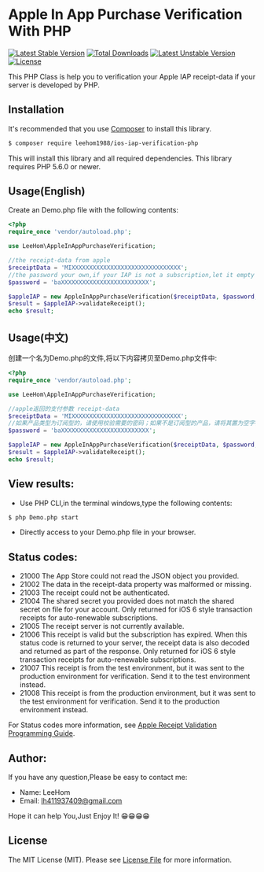 # Apple In App Purchase Verification With PHP
[![Latest Stable Version](https://poser.pugx.org/leehom1988/ios-iap-verification-php/version)](https://packagist.org/packages/leehom1988/ios-iap-verification-php)
[![Total Downloads](https://poser.pugx.org/leehom1988/ios-iap-verification-php/downloads)](https://packagist.org/packages/leehom1988/ios-iap-verification-php)
[![Latest Unstable Version](https://poser.pugx.org/leehom1988/ios-iap-verification-php/v/unstable)](//packagist.org/packages/leehom1988/ios-iap-verification-php)
[![License](https://poser.pugx.org/leehom1988/ios-iap-verification-php/license)](https://packagist.org/packages/leehom1988/ios-iap-verification-php)

This PHP Class is help you to verification your Apple IAP receipt-data if your server is developed by PHP.

## Installation

It's recommended that you use [Composer](https://getcomposer.org/) to install this library.

```bash
$ composer require leehom1988/ios-iap-verification-php
```

This will install this library and all required dependencies. This library requires PHP 5.6.0 or newer.

## Usage(English)

Create an Demo.php file with the following contents:

```php
<?php
require_once 'vendor/autoload.php';

use LeeHom\AppleInAppPurchaseVerification;

//the receipt-data from apple
$receiptData = 'MIXXXXXXXXXXXXXXXXXXXXXXXXXXXXXXX';
//the password your own,if your IAP is not a subscription,let it empty string(like this:''),else use your own password
$password = 'baXXXXXXXXXXXXXXXXXXXXXXXXX';

$appleIAP = new AppleInAppPurchaseVerification($receiptData, $password, true);
$result = $appleIAP->validateReceipt();
echo $result;
```

## Usage(中文)

创建一个名为Demo.php的文件,将以下内容拷贝至Demo.php文件中:

```php
<?php
require_once 'vendor/autoload.php';

use LeeHom\AppleInAppPurchaseVerification;

//apple返回的支付参数 receipt-data
$receiptData = 'MIXXXXXXXXXXXXXXXXXXXXXXXXXXXXXXX';
//如果产品类型为订阅型的，请使用校验需要的密码；如果不是订阅型的产品，请将其置为空字符串
$password = 'baXXXXXXXXXXXXXXXXXXXXXXXXX';

$appleIAP = new AppleInAppPurchaseVerification($receiptData, $password, true);
$result = $appleIAP->validateReceipt();
echo $result;
```

## View results:
- Use PHP CLI,in the terminal windows,type the following contents:
```bash
$ php Demo.php start
```
- Directly access to your Demo.php file in your browser.

## Status codes:
- 21000
The App Store could not read the JSON object you provided.
- 21002
The data in the receipt-data property was malformed or missing.
- 21003
The receipt could not be authenticated.
- 21004
The shared secret you provided does not match the shared secret on file for your account.
Only returned for iOS 6 style transaction receipts for auto-renewable subscriptions.
- 21005
The receipt server is not currently available.
- 21006
This receipt is valid but the subscription has expired. When this status code is returned to your server, the receipt data is also decoded and returned as part of the response.
Only returned for iOS 6 style transaction receipts for auto-renewable subscriptions.
- 21007
This receipt is from the test environment, but it was sent to the production environment for verification. Send it to the test environment instead.
- 21008
This receipt is from the production environment, but it was sent to the test environment for verification. Send it to the production environment instead.

For Status codes more information, see [Apple Receipt Validation Programming Guide](https://developer.apple.com/library/content/releasenotes/General/ValidateAppStoreReceipt/Chapters/ValidateRemotely.html#//apple_ref/doc/uid/TP40010573-CH104-SW1).

## Author:
If you have any question,Please be easy to contact me:
- Name: LeeHom
- Email: lh411937409@gmail.com

Hope it can help You,Just Enjoy It! 😁😁😁😁

## License

The MIT License (MIT). Please see [License File](LICENSE.md) for more information.
